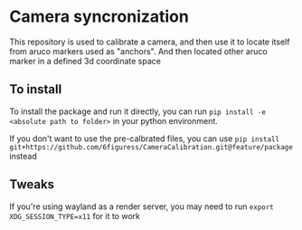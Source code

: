 # Camera syncronization

This repository is used to calibrate a camera, and then use it to locate itself from aruco markers used as "anchors". And then located other aruco marker in a defined 3d coordinate space

## To install

 To install the package and run it directly, you can run `pip install -e <absolute path to folder>` in your python environment.

 If you don't want to use the pre-calbrated files, you can use `pip install git+https://github.com/6figuress/CameraCalibration.git@feature/package` instead

## Tweaks

If you're using wayland as a render server, you may need to run `export XDG_SESSION_TYPE=x11` for it to work